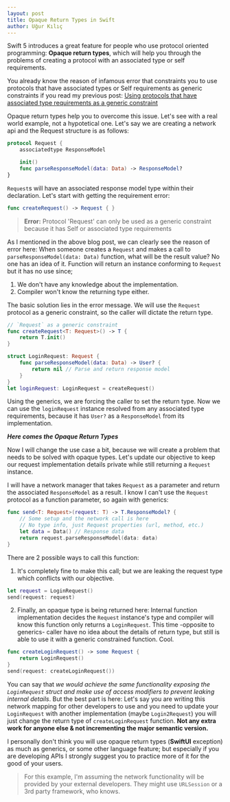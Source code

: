 ```yaml
---
layout: post
title: Opaque Return Types in Swift
author: Uğur Kılıç
---
```


Swift 5 introduces a great feature for people who use protocol oriented programming: **Opaque return types**, which will help you through the problems of creating a protocol with an associated type or self requirements.

You already know the reason of infamous error that constraints you to use protocols that have associated types or Self requirements as generic constraints if you read my previous post: [Using protocols that have associated type requirements as a generic constraint ](2019-12-26-Using%20protocols%20that%20have%20associated%20type%20requirements%20as%20a%20generic%20constraint.md)

Opaque return types help you to overcome this issue. Let's see with a real world example, not a hypotetical one. Let's say we are creating a network api and the Request structure is as follows:

```swift
protocol Request {
    associatedtype ResponseModel

    init()
    func parseResponseModel(data: Data) -> ResponseModel?
}
```

`Request`s will have an associated response model type within their declaration. Let's start with getting the requirement error:

```swift
func createRequest() -> Request { }
```
>**Error:** Protocol 'Request' can only be used as a generic constraint because it has Self or associated type requirements

As I mentioned in the above blog post, we can clearly see the reason of error here: When someone creates a `Request` and makes a call to `parseResponseModel(data: Data)` function, what will be the result value? No one has an idea of it. Function will return an instance conforming to `Request` but it has no use since;

1. We don't have any knowledge about the implementation.  
2. Compiler won't know the returning type either. 

The basic solution lies in the error message. We will use the `Request` protocol as a generic constraint, so the caller will dictate the return type.

```swift
// `Request` as a generic constraint
func createRequest<T: Request>() -> T {
    return T.init()
}

struct LoginRequest: Request {
    func parseResponseModel(data: Data) -> User? {
        return nil // Parse and return response model
    }
}
let loginRequest: LoginRequest = createRequest()
```

Using the generics, we are forcing the caller to set the return type. Now we can use the `loginRequest` instance resolved from any associated type requirements, because it has `User?` as a `ResponseModel` from its implementation.

***Here comes the Opaque Return Types***

Now I will change the use case a bit, because we will create a problem that needs to be solved with opaque types. Let's update our objective to keep our request implementation details private while still returning a `Request` instance.

I will have a network manager that takes `Request` as a parameter and return the associated `ResponseModel` as a result. I know I can't use the `Request` protocol as a function parameter, so again with generics:

```swift
func send<T: Request>(request: T) -> T.ResponseModel? {
    // Some setup and the network call is here
    // No type info, just Request properties (url, method, etc.)
    let data = Data() // Response data
    return request.parseResponseModel(data: data)
}
```

There are 2 possible ways to call this function:  
1. It's completely fine to make this call; but we are leaking the request type which conflicts with our objective.
```swift
let request = LoginRequest()
send(request: request)
```
2. Finally, an opaque type is being returned here: Internal function implementation decides the `Request` instance's type and compiler will know this function only returns a `LoginRequest`. This time -opposite to generics- caller have no idea about the details of return type, but still is able to use it with a generic constrained function. Cool.
```swift
func createLoginRequest() -> some Request {
    return LoginRequest()
}
send(request: createLoginRequest())
```

You can say that *we would achieve the same functionality exposing the `LoginRequest` struct and make use of access modifiers to prevent leaking internal details*. But the best part is here: Let's say you are writing this network mapping for other developers to use and you need to update your `LoginRequest` with another implementation (maybe `Login2Request`) you will just change the return type of `createLoginRequest` function. **Not any extra work for anyone else & not incrementing the major semantic version.**

I personally don't think you will use opaque return types (**SwiftUI** exception) as much as generics, or some other language feature; but especially if you are developing APIs I strongly suggest you to practice more of it for the good of your users.

>For this example, I'm assuming the network functionality will be provided by your external developers. They might use `URLSession` or a 3rd party framework, who knows.
